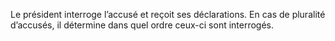 Le président interroge l’accusé et reçoit ses déclarations.
En cas de pluralité d’accusés, il détermine dans quel ordre ceux-ci sont interrogés.